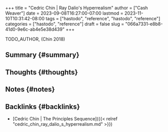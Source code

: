 +++
title = "Cedric Chin | Ray Dalio's Hyperrealism"
author = ["Cash Weaver"]
date = 2023-09-08T16:27:00-07:00
lastmod = 2023-11-10T10:31:42-08:00
tags = ["hastodo", "reference", "hastodo", "reference"]
categories = ["hastodo", "reference"]
draft = false
slug = "066a7331-e8b8-41d0-9e6c-ab4e5e38d439"
+++

TODO_AUTHOR, (Chin 2018)


## Summary {#summary}


## Thoughts {#thoughts}


## Notes {#notes}


## Backlinks {#backlinks}

-   [Cedric Chin | The Principles Sequence]({{< relref "cedric_chin_ray_dalio_s_hyperrealism.md" >}})
